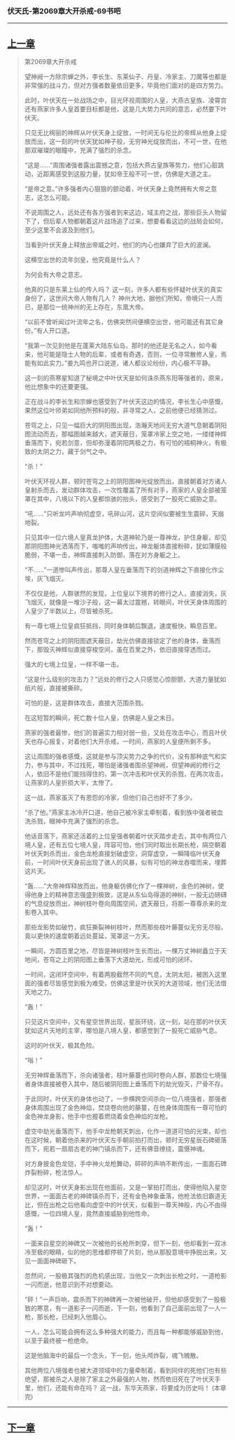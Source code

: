 ### 伏天氏-第2069章大开杀戒-69书吧

--------
[上一章](./5d10354f481969dd65b8a249e7a242a8.md)
--------


>
>
>
>第2069章大开杀戒
>
>望神阙一方除宗蝉之外，李长生、东莱仙子、丹皇、冷家主、刀魔等也都是非常强的战斗力，但对方强者数量依旧更多，毕竟他们面对的是四方势力。
>
>此时，叶伏天在一处战场之中，目光环视周围的人皇，大燕古皇族、凌霄宫还有燕家许多人皇首要目标都是他，这是几大势力共同的意志，必然要下叶伏天。
>
>只见无比绚丽的神辉从叶伏天身上绽放，一时间无与伦比的帝辉从他身上绽放而出，这一刻的叶伏天犹如神子般，无穷神光绽放而出，不可一世，在他那双璀璨的眼瞳中，充满了强烈的杀念。
>
>“这是……”周围诸强者露出震撼之意，包括大燕古皇族等势力，他们心脏跳动，近距离感受到这股力量，犹如帝王般不可一世，仿佛是大道之主。
>
>“是帝之意。”许多强者内心狠狠的颤动着，叶伏天身上竟然拥有大帝之意志，这怎么可能。
>
>不说周围之人，远处还有各方强者到来这边，域主府之战，那些巨头人物留下了，但后辈人物都朝着这片战场追了过来，想要看看这边的战局会如何，至少这里不会波及到他们。
>
>当看到叶伏天身上释放出帝威之时，他们的内心也嫌弃了巨大的波澜。
>
>这横空出世的流年剑皇，他究竟是什么人？
>
>为何会有大帝之意志。
>
>他真的只是东莱上仙的传人吗？
>这一刻，许多人都有些怀疑叶伏天的真实身份了，这世间大帝人物有几人？
>神州大地，据他们所知，帝境只一人而已，是那位一统神州的无上存在，东凰大帝。
>
>“以前不曾听闻过叶流年之名，仿佛突然间便横空出世，他可能还有其它身份。”有人开口道。
>
>“我第一次见到他是在蓬莱大陆东仙岛，那时的他还是无名之人，如今看来，他可能是隐士人物的后辈，或者有奇遇，否则，一位寻常散修人皇，焉能有如此实力。”姜九鸣也开口说道，诸人都议论纷纷，内心极不平静。
>
>这一刻的燕寒星知道了秘境之中叶伏天是如何诛杀燕东阳等强者的，原来，他比想象中的还要更强。
>
>正在战斗的李长生和宗蝉也感受到了叶伏天这边的情况，李长生心中感慨，果然这位叶师弟如同他所预料的般，非寻常之人，之前他便已经猜测过。
>
>苍穹之上，只见一幅巨大的阴阳图出现，浩瀚天地间无穷大道气息朝着阴阳图流动而去，那幅图越来越大，遮天蔽日，笼罩冷家上空之地，一缕缕神辉垂落而下，宛若剑意，但却弥漫着阴阳两极之力，有可怕的梧桐神火，有极致的太阴之力，藏于剑气之中。
>
>“杀！”
>
>叶伏天环视人群，顿时苍穹之上的阴阳图神光绽放而出，直接朝着对方诸人皇射杀而去，发动群体攻击，一次性覆盖了所有对手，燕家的人皇全部被笼罩在其中，八境以下的人皇都惊骇的抬头，感受到了一股死亡威胁之意。
>
>“吼……”只听龙吟声响彻虚空，吼碎山河，这片空间似要被生生震碎，天崩地裂。
>
>只见其中一位六境人皇真龙护体，大道神轮乃是一尊神龙，护住身躯，却见那阴阳图神光洒落而下，嗤嗤的声响传出，神龙躯体直接粉碎，犹如薄膜般脆弱，不堪一击，神辉直接刺入防御，落在对方身躯之上。
>
>“不……”一道惨叫声传出，那尊人皇在垂落而下的剑道神辉之下直接化作尘埃，灰飞烟灭。
>
>不仅仅是他，人群骇然的发现，上位皇以下境界的修行之人，直接消失，灰飞烟灭，就像是一堆沙子般，这一幕太过震撼，转眼间，叶伏天身体周围的人皇少了半数以上，尽皆被杀死。
>
>有一尊七境上位皇疯狂抵挡，同时身体朝后飘退，速度极快，瞬息百里。
>
>然而苍穹之上的阴阳图遮天蔽日，劫光仿佛直接锁定了他的身体，垂落而下，那毁灭神辉似直接穿梭空间，虽在百里之外，依旧直接穿透而过。
>
>强大的七境上位皇，一样不堪一击。
>
>“这是什么级别的攻击力？”远处的修行之人只感觉心惊胆颤，大道力量犹如纸片般，直接被撕碎。
>
>可怕的是，这是群体攻击，直接大范围杀戮。
>
>在这短暂的瞬间，死亡数十位人皇，仿佛是人皇之末日。
>
>燕家的强者最惨，他们的普遍实力相对弱一些，又处在攻击中心，而且叶伏天也存心报复，对着他们大开杀戒，一时间，燕家的人皇便所剩不多。
>
>这让周围的强者感慨，这就是参与顶尖势力之争的代价，没有那种底气和实力，参与其中，不过找死，哪怕是诸强者围杀望神阙，但望神阙的修行之人，依旧不是他们能挡得住的，第一次冲击和叶伏天的杀戮，在两次攻击，让燕家的人皇折损大半，太惨了。
>
>这一战，燕家虽灭了有恩怨的冷家，但他们自己也好不了多少。
>
>“杀了他。”燕家主冰冷开口道，他自己被冷家主牵制着，看到族中强者被血洗杀戮，眼神中充满了强烈的杀念。
>
>他话音落下，燕家还活着的上位皇强者朝着叶伏天踏步走去，其中有两位八境人皇，还有五位七境人皇，阵容可怕，他们同时取出长期长枪，隔空朝着叶伏天刺杀而出，金色龙枪直接划破虚空，洞穿虚空，一瞬降临叶伏天身前，一时间叶伏天身前出现了骇人的风暴，似有可怕的神龙吞噬而来，埋葬这片天。
>
>“轰……”大帝神辉释放而出，他身躯仿佛化作了一棵神树，金色的神树，使得他身上的精神意志强盛到极致，这是从东仙岛得道的神树，一股无边磅礴的气息绽放而出，神树枝叶卷向周围空间，遮天蔽日，将那一尊尊杀来的龙影卷入其中。
>
>那些龙影势如破竹，疯狂撕裂神树枝叶，然而那些枝叶藤蔓似无穷无尽般，竟以更快的速度朝着远处蔓延，笼罩这一方天。
>
>一瞬间，方圆百里之地，尽皆是神树枝叶生长而出，一棵万丈神树矗立于天地间，苍穹之上的阴阳图上垂落下大道劫光，形成可怕的闭环。
>
>一时间，这闭环空间中，有着两股截然不同的气息，太阴太阳，被困入这里面的强者尽皆感觉到极为难受，仿佛这里是叶伏天的大道领域，他们无法借天地之力。
>
>“轰！”
>
>只见这片空间中，又有星空世界出现，星辰环绕，这一刻，站在那的叶伏天犹如这片天地的主宰，哪怕是八境人皇，都感觉到了一股死亡威胁气息。
>
>这时的叶伏天，极其危险。
>
>“嗡！”
>
>无穷神辉垂落而下，杀向诸强者，枝叶藤蔓也同时卷向人群，那数位七境强者身体直接被卷入其中，随后被阴阳图上垂落而下的劫光毁灭，尸骨不存。
>
>于此同时，叶伏天的身体也动了，一步横跨空间杀向一位八境强者，那强者身体周围出现了金色神焰，焚烧卷向他的藤蔓，在他身体周围有一尊可怕的金色神龙身影，他手中也握着燃烧着金色神焰的龙枪。
>
>虚空中劫光垂落而下，他手中龙枪朝天刺出，化作一道道可怕的光束，却也在这时候，朝着他杀来的叶伏天左手朝前拍打而出，顿时无穷星辰石碑砸落而下，宛若一扇扇古老的神门镇杀而下，还有佛音缭绕，震慑神魂。
>
>对方身披金色龙铠，手中神火龙枪舞动，砰砰的声响不断传出，一面面石碑炸裂粉碎，枪法惊人。
>
>却见这时，叶伏天身影出现在他面前，又是一掌拍打而出，使得他陷入星空世界，一面面古老的神碑镇杀而下，还有金色神象垂落，他枪法依旧霸道无比，但在出枪之后他看向虚空中的叶伏天，似看到一尊天神般，内心不由得感慨，一位四境人皇，竟然直接威胁到他性命。
>
>“轰！”
>
>一面来自星空的神碑又一次被他的长枪所刺穿，但下一刻，他却看到一双冰冷至极的眼睛，似的他的思维都停顿了片刻，他从那股意境中挣脱出来，又见一面面神碑砸下。
>
>忽然间，一股极其强烈的危机感出现，当他又一次刺出长枪之时，一道枪影一闪而逝，他意识到不对想要动。
>
>“砰！”一声巨响，震杀而下的神碑再一次被他破开，但他却感受到了一股极致的寒意，有一道影子一闪而逝，下一刻，他看到了自己面前出现了一人一枪，那长枪，已经刺入他眉心。
>
>一人，怎么可能会拥有这么多种强大的能力，而且每一种都能够威胁到他，以至于最终被一枪绝命。
>
>这是他脑海中的最后一个念头，下一刻，他头颅炸裂，魂飞魄散。
>
>其他两位八境强者也被大道领域中的力量牵制着，看到同伴的死他们也有些绝望，那被杀之人是除了家主之外最强的人物，然而依旧死在了叶伏天手里，他们，还能有命在吗？
>这一战，东华天燕家，将要成为历史吗！
>(本章完)
>
>

--------
[下一章](./8afab58bc644381f1f25a3814c1cce57.md)
--------
